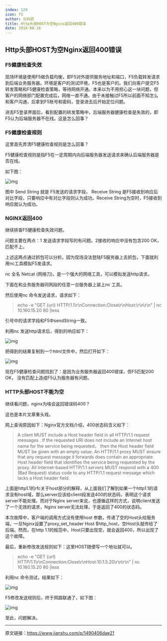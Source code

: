 ```yaml
---
index: 129
icon: f5
author: 乐码农
title: Http头部HOST为空Nginx返回400错误
date: 2018-08-16
---
```


## Http头部HOST为空Nginx返回400错误



### F5健康检查失效

现场环境是使用F5做负载均衡，即F5对外提供服务地址和端口，F5负载转发请求到后端业务服务器。环境是客户的测试环境，F5也是客户的。我们向客户提交F5转发策略和F5健康检查策略，等待网络开通。本来以为不用担心这一块问题，但客户的网络部门配置完成后，网络一直不通。由于未接触过F5所以前面不知怎么和客户沟通，后拿到F5账号和密码，登录进去后开始定位问题。

进去F5登录界面后，看到配置的转发策略中，后端服务器健康检查是失效的，即F5认为后端服务器不在线。这是怎么回事？

### F5健康检查规则

这里首先弄清F5健康检查规则是怎么回事？

F5健康检查规则是指F5在一定周期内向后端服务器发送请求来确认后端服务器是否在线。

如下图：

![img](https://upload-images.jianshu.io/upload_images/13633498-a942bc9ee7d0b9a6.PNG?imageMogr2/auto-orient/strip|imageView2/2/w/744/format/webp)



图中 Send String 就是 F5发送的请求字段， Receive String 是F5接收到响应后对比字段，只要响应中有对比字段则认为成功。Receive String为空时，F5接收到响应就认为成功。

### NGINX返回400

继续排查F5健康检查失效问题。

问题主要在两点：1 发送请求字段写的有问题。2接收的响应中没有包含200 OK，匹配不上。

上述这两点通过抓包可以分析。因为现场没法登陆F5服务器上去抓包，下面就利用nc工具模拟F5发请求。

nc 全名 Netcat (网络刀)，是一个强大的网络工具，可以模拟发送http请求。

下面在和业务服务器同网段的任意一台服务器上装上nc 工具。

然后使用nc 命令发送请求，请求如下：

> echo -e "GET {url} HTTP/1.1\r\nConnection:Close\r\nHost:\r\n\r\n" | nc 10.160.15.20 80 |less

引号中的请求字段和F5中sendString一致。

利用nc 发送http请求后，得到的响应如下：

![img](https://upload-images.jianshu.io/upload_images/13633498-2628c559e387e36f.jpg?imageMogr2/auto-orient/strip|imageView2/2/w/1200/format/webp)



把得到的结果复制到一个html文件中，然后打开如下：

![img](https://upload-images.jianshu.io/upload_images/13633498-0fe5f29215373cf8.jpg?imageMogr2/auto-orient/strip|imageView2/2/w/1200/format/webp)



现在F5健康检查问题找到了：是因为业务服务器返回400错误，但F5匹配200 OK， 没有匹配上造成F5认为服务器有问题。

### HTTP头部HOST不能为空

继续看问题，nginx为啥会返回错误码400？

这也是本片文章重头戏。

网上查询原因如下：Nginx官方文档介绍，400状态码含义如下：

> A client MUST include a Host header field in all HTTP/1.1 request messages . If the requested URI does not include an Internet host name for the service being requested， then the Host header field MUST be given with an empty value. An HTTP/1.1 proxy MUST ensure that any request message it forwards does contain an appropriate Host header field that identifies the service being requested by the proxy. All Internet-based HTTP/1.1 servers MUST respond with a 400 (Bad Request) status code to any HTTP/1.1 request message which lacks a Host header field.

上面是http1.1的rfc关于host部分的解释，从上面我们了解到如果一个http1.1的请求没有host域，那么server应该给client段发送400的状态码，表明这个请求server不能处理。而对于Nginx server来说，也遵循这样的方式，说明client发送了一个无效的请求，Nginx server无法处理，于是返回了400的状态码。

本次故障中，客户端的调用方式没有使用host 参数，传递了空的Host头给服务端，一旦Nginx设置了proxy_set_header Host $http_host，空Host头就传给了后端。然而，在http 1.1的规范中，Host只要出现空，就会返回400，所以出现了这个故障。

最后，重新修改发送规则如下：这里HOST随便写一个地址就可以。

> echo -e "GET {url} HTTP/1.1\r\nConnection:Close\r\nHost:10.1.5.20\r\n\r\n" | nc 10.160.15.20 80 |less

利用nc 命令测试，结果如下：

![img](https://upload-images.jianshu.io/upload_images/13633498-4c3f1fa1d54f5d21.jpg?imageMogr2/auto-orient/strip|imageView2/2/w/1200/format/webp)

F5修改发送规则后，终于网路联通了，如下图：

![img](https://upload-images.jianshu.io/upload_images/13633498-011e7d820ded8b4b.jpg?imageMogr2/auto-orient/strip|imageView2/2/w/1200/format/webp)

至此，问题解决。



---

原文链接：https://www.jianshu.com/p/1490406dae21